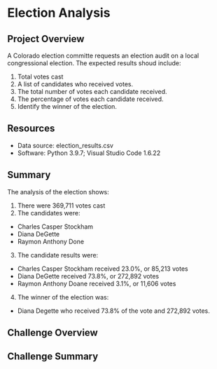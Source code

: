 # Election Analysis

## Project Overview
A Colorado election committe requests an election audit on a local congressional election. The expected results shoud include:
1. Total votes cast
2. A list of candidates who received votes.
3. The total number of votes each candidate received.
4. The percentage of votes each candidate received.
5. Identify the winner of the election.

## Resources
- Data source: election_results.csv
- Software: Python 3.9.7; Visual Studio Code 1.6.22

## Summary
The analysis of the election shows:
1. There were 369,711 votes cast
2. The candidates were:
  - Charles Casper Stockham
  - Diana DeGette
  - Raymon Anthony Done
3. The candidate results were:
  - Charles Casper Stockham received 23.0%, or 85,213 votes
  - Diana DeGette received 73.8%, or 272,892 votes
  - Raymon Anthony Doane received 3.1%, or 11,606 votes
4. The winner of the election was:
  - Diana Degette who received 73.8% of the vote and 272,892 votes.
## Challenge Overview

## Challenge Summary

